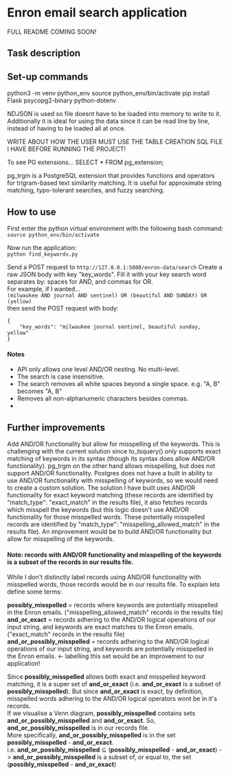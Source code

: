 # Enron email search application

FULL README COMING SOON!


## Task description


## Set-up commands
python3 -m venv python_env
source python_env/bin/activate
pip install Flask psycopg2-binary python-dotenv


NDJSON is used so file doesnt have to be loaded into memory to write to it. Additionally it is ideal for using the data since it can be read line by line, instead of having to be loaded all at once. 

WRITE ABOUT HOW THE USER MUST USE THE TABLE CREATION SQL FILE I HAVE BEFORE RUNNING THE PROJECT!


To see PG extensions...
SELECT * FROM pg_extension;

pg_trgm is a PostgreSQL extension that provides functions and operators for trigram-based text similarity matching. It is useful for approximate string matching, typo-tolerant searches, and fuzzy searching.

## How to use
First enter the python virtual environment with the following bash command:  
```source python_env/bin/activate```

Now run the application:  
```python find_keywords.py```  

Send a POST request to ```http://127.0.0.1:5000/enron-data/search```
Create a raw JSON body with key "key_words". Fill it with your key search word separates by: spaces for AND, and commas for OR.  
For example, if I wanted...  
```(milwaukee AND journal AND sentinel) OR (beautiful AND SUNDAY) OR (yellow)```  
then send the POST request with body:
```
{
    "key_words": "milwaukee journal sentinel, beautiful sunday, yellow"
}
```  


#### Notes
- API only allows one level AND/OR nesting. No multi-level.
- The search is case insensitive. 
- The search removes all white spaces beyond a single space. e.g. "A,           B" becomes "A, B"
- Removes all non-alphanumeric characters besides commas.
- 


## Further improvements

Add AND/OR functionality but allow for misspelling of the keywords. 
This is challenging with the current solution since to_tsquery() only supports exact matching of keywords in its syntax (though its syntax does allow AND/OR functionality). pg_trgm on the other hand allows misspelling, but does not support AND/OR functionality. Postgres does not have a built in ability to use AND/OR functionality with misspelling of keywords, so we would need to create a custom solution. 
The solution I have built uses AND/OR functionality for exact keyword matching (these records are identified by "match_type": "exact_match" in the results file), it also fetches records which misspell the keywords (but this logic doesn't use AND/OR functionality for those misspelled words. These potentially misspelled records are identified by "match_type": "misspelling_allowed_match" in the results file). 
An improvement would be to build AND/OR functionality but allow for misspelling of the keywords.

#### Note: records with AND/OR functionality and misspelling of the keywords is a subset of the records in our results file.
While I don't distinctly label records using AND/OR functionality with misspelled words, those records would be in our results file.
To explain lets define some terms:  

**possibly_misspelled** = records where keywords are potentially misspelled in the Enron emails. ("misspelling_allowed_match" records in the results file)  
**and_or_exact** = records adhering to the AND/OR logical operations of our input string, and keywords are exact matches to the Enron emails. ("exact_match" records in the results file)  
**and_or_possibly_misspelled** = records adhering to the AND/OR logical operations of our input string, and keywords are potentially misspelled in the Enron emails. <- labelling this set would be an improvement to our application!  

Since **possibly_misspelled** allows both exact and misspelled keyword matching, it is a super set of **and_or_exact** (i.e. **and_or_exact** is a subset of **possibly_misspelled**). But since **and_or_exact** is exact, by definition, misspelled words adhering to the AND/OR logical operators wont be in it's records.  
If we visualise a Venn diagram, **possibly_misspelled** contains sets **and_or_possibly_misspelled** and **and_or_exact**. So, **and_or_possibly_misspelled** is in our records file.  
More specifically, **and_or_possibly_misspelled** is in the set **possibly_misspelled** - **and_or_exact**.  
i.e. **and_or_possibly_misspelled** ⊆ (**possibly_misspelled** - **and_or_exact**)   ->   **and_or_possibly_misspelled** is a subset of, or equal to, the set (**possibly_misspelled** - **and_or_exact**)